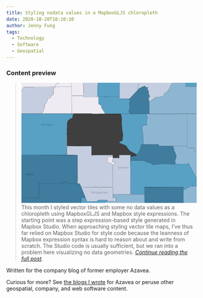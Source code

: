 ```yaml
---
title: Styling nodata values in a MapboxGLJS chloropleth
date: 2020-10-28T10:10:10
author: Jenny Fung
tags:
  - Technology
  - Software
  - Geospatial
---
```


### Content preview
> ![A screenshot of the problematic geometry: a no data polygon](/media/chloropleth.png)
> This month I styled vector tiles with some no data values as a chloropleth using MapboxGLJS and Mapbox style expressions. The starting point was a step expression-based style generated in Mapbox Studio. When approaching styling vector tile maps, I’ve thus far relied on Mapbox Studio for style code because the leanness of Mapbox expression syntax is hard to reason about and write from scratch. The Studio code is usually sufficient, but we ran into a problem here visualizing no data geometries. *[Continue reading the full post][original post].*

Written for the company blog of former employer Azavea.

Curious for more? See [the blogs I wrote][my blogs] for Azavea or peruse other geospatial, company, and web software content.

[original post]: https://www.azavea.com/blog/2020/10/28/this-month-we-learned-september-2020/#styling_codenodatacode_values_in_a_mapboxgljs_chloropleth
[my blogs]: https://www.azavea.com/blog/author/jfung/
[Azavea blog]: https://www.azavea.com/blog/